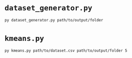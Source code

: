 # `dataset_generator.py`

```shell
py dataset_generator.py path/to/output/folder
```

# `kmeans.py`

```shell
py kmeans.py path/to/dataset.csv path/to/output/folder 5 
```


